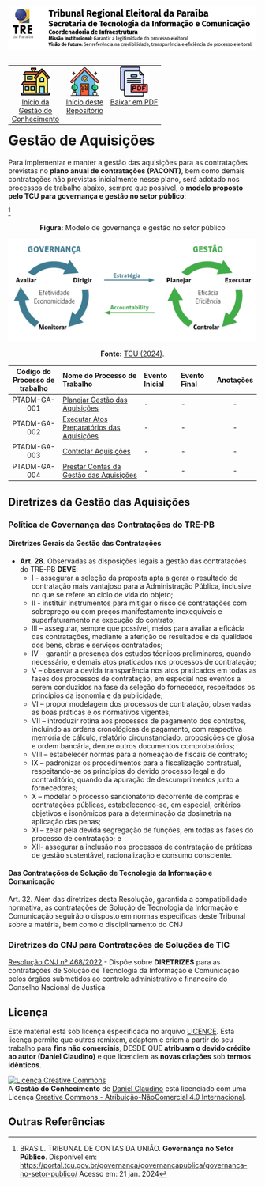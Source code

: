 ![center](../figuras/tre-pb-cabecalo-padrao-stic-coinf-seinf.png)

<table align="right" border="0">
  <tr>
    <td align="center" valign="top">
      <a href="https://github.com/dnlclaudino/gestao-do-conhecimento#readme">
        <img src="https://github.com/dnlclaudino/imagens/blob/master/icones/casa3.png?raw=true" heigh="60" width="60"><br>Início da <br>Gestão do <br>Conhecimento
      </a>
    </td>
    <td align="center" valign="top">
      <a href="https://github.com/dnlclaudino/tre-pb-seinf-proc-trab-adm#readme">
        <img src="https://github.com/dnlclaudino/imagens/blob/master/icones/casa2.png?raw=true" heigh="60" width="60"><br>Início deste <br>Repositório
      </a>
    </td>
    <td align="center" valign="top">
      <a href="https://github.com/dnlclaudino/tre-pb-seinf-proc-trab-adm#readme">
        <img src="https://github.com/dnlclaudino/imagens/blob/master/icones-aplicativos/pdf/pdf.png?raw=true" heigh="60" width="60"><br>Baixar em PDF
      </a>
    </td>
  </tr>
</table><br><br><br><br><br>

# Gestão de Aquisições

Para implementar e manter a gestão das aquisições para as contratações previstas no **plano anual de contratações (PACONT)**, bem como demais contratações não previstas inicialmente nesse plano, será adotado nos processos de trabalho abaixo, sempre que possível, o **modelo proposto pelo TCU para governança e gestão no setor público**:

[^BRASIL-TCU-2024]

<p style="text-align:center"><b>Figura:</b> Modelo de governança e gestão no setor público </p>

<p style="text-align:center"><img src="../governanca-e-gestao-estrategica/imagens/tcu-modelo-de-governaca-e-gestao-no-servico-publico.jpg" width="550"></p>

<p style="text-align:center"><b>Fonte:</b> <a style="text-align:center" href="#referências-bibliográficas">TCU (2024)</a>.</p>

| Código do<br>Processo de trabalho | Nome do Processo de Trabalho | Evento Inicial | Evento Final | Anotações |
|:---:|:---|:---|:---|:---:|
|PTADM-GA-001|[Planejar Gestão das Aquisições](./PTADM-GA-001.md)|-|-|-|
|PTADM-GA-002|[Executar Atos Preparatórios das Aquisições]()|-|-|-|
|PTADM-GA-003|[Controlar Aquisições]()|-|-|-|
|PTADM-GA-004|[Prestar Contas da Gestão das Aquisições]()|-|-|-|

## Diretrizes da Gestão das Aquisições

### Política de Governança das Contratações do TRE-PB

#### Diretrizes Gerais da Gestão das Contratações

- **Art. 28.** Observadas as disposições legais a gestão das contratações do TRE-PB **DEVE**:
  - I - assegurar a seleção da proposta apta a gerar o resultado de contratação mais vantajoso para a Administração Pública, inclusive no que se refere ao ciclo de vida do objeto;
  - II - instituir instrumentos para mitigar o risco de contratações com sobrepreço ou com preços manifestamente inexequíveis e superfaturamento na execução do contrato;
  - III – assegurar, sempre que possível, meios para avaliar a eficácia das contratações, mediante a aferição de resultados e da qualidade dos bens, obras e serviços contratados;
  - IV – garantir a presença dos estudos técnicos preliminares, quando necessário, e demais atos praticados nos processos de contratação;
  - V – observar a devida transparência nos atos praticados em todas as fases dos processos de contratação, em especial nos eventos a serem conduzidos na fase da seleção do fornecedor, respeitados os princípios da isonomia e da publicidade;
  - VI – propor modelagem dos processos de contratação, observadas as boas práticas e os normativos vigentes;
  - VII – introduzir rotina aos processos de pagamento dos contratos, incluindo as ordens cronológicas de pagamento, com respectiva memória de cálculo, relatório circunstanciado, proposições de glosa e ordem bancária, dentre outros documentos comprobatórios;
  - VIII – estabelecer normas para a nomeação de fiscais de contrato;
  - IX – padronizar os procedimentos para a fiscalização contratual, respeitando-se os princípios do devido processo legal e do contraditório, quando da apuração de descumprimentos junto a fornecedores;
  - X – modelar o processo sancionatório decorrente de compras e contratações públicas, estabelecendo-se, em especial, critérios objetivos e isonômicos para a determinação da dosimetria na aplicação das penas;
  - XI – zelar pela devida segregação de funções, em todas as fases do processo de contratação; e
  - XII- assegurar a inclusão nos processos de contratação de práticas de gestão sustentável, racionalização e consumo consciente.

#### Das Contratações de Solução de Tecnologia da Informação e Comunicação

Art. 32. Além das diretrizes desta Resolução, garantida a compatibilidade normativa, as contratações de Solução de Tecnologia da Informação e Comunicação seguirão o disposto em normas específicas deste Tribunal sobre a matéria, bem como o disciplinamento do CNJ

### Diretrizes do CNJ para Contratações de Soluções de TIC

[Resolução CNJ nº 468/2022](https://1drv.ms/b/s!Au-CrfNP6c0bhqpkiw-zpIXV87Q-nQ?e=MYOyav) - Dispõe sobre **DIRETRIZES** para as contratações de Solução de Tecnologia da Informação e Comunicação pelos órgãos submetidos ao controle administrativo e financeiro do Conselho Nacional de Justiça

## Licença

Este material está sob licença especificada no arquivo [LICENCE](../LICENSE). Esta licença permite que outros remixem, adaptem e criem a partir do seu trabalho para **fins não comerciais**, DESDE QUE **atribuam o devido crédito ao autor (Daniel Claudino)** e que licenciem as **novas criações** sob **termos idênticos**.

<a rel="license" href="http://creativecommons.org/licenses/by-nc/4.0/"><img alt="Licença Creative Commons" style="border-width:0" src="https://i.creativecommons.org/l/by-nc/4.0/88x31.png" /></a><br /><span xmlns:dct="http://purl.org/dc/terms/" href="http://purl.org/dc/dcmitype/Text" property="dct:title" rel="dct:type">A <b>Gestão do Conhecimento</b></span> de <a xmlns:cc="http://creativecommons.org/ns#" href="https://github.com/dnlclaudino/gestao-do-conhecimento" property="cc:attributionName" rel="cc:attributionURL">Daniel Claudino</a> está licenciado com uma Licença <a rel="license" href="http://creativecommons.org/licenses/by-nc/4.0/">Creative Commons - Atribuição-NãoComercial 4.0 Internacional</a>.

## Outras Referências

[^BRASIL-TCU-2024]: BRASIL. TRIBUNAL DE CONTAS DA UNIÃO. **Governança no Setor Público**. Disponível em: https://portal.tcu.gov.br/governanca/governancapublica/governanca-no-setor-publico/ Acesso em: 21 jan. 2024